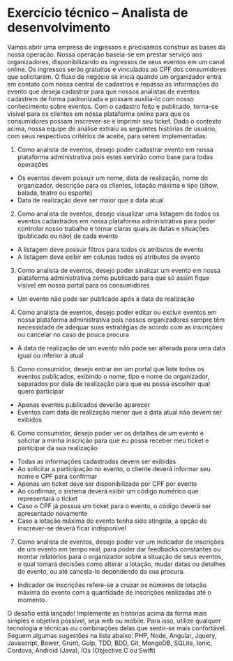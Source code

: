 # Exercício técnico – Analista de desenvolvimento

Vamos abrir uma empresa de ingressos e precisamos construir as bases da nossa operação.
Nossa operação baseia-se em prestar serviço aos organizadores, disponibilizando os ingressos de seus eventos em um canal online.
Os ingressos serão gratuitos e vinculados ao CPF dos consumidores que solicitarem.
O fluxo de negócio se inicia quando um organizador entra em contato com nossa central de cadastros e repassa as informações do evento que deseja cadastrar para que nossos analistas de eventos cadastrem de forma padronizada e possam auxilia-lo com nosso conhecimento sobre eventos. Com o cadastro feito e publicado, torna-se visível para os clientes em nossa plataforma online para que os consumidores possam inscrever-se e imprimir seu ticket. Dado o contexto acima, nossa equipe de análise extraiu as seguintes histórias de usuário, com seus respectivos critérios de aceite, para serem implementadas:

1. Como analista de eventos, desejo poder cadastrar evento em nossa plataforma administrativa pois estes servirão como base para todas operações
* Os eventos devem possuir um nome, data de realização, nome do organizador, descrição para os clientes, lotação máxima e tipo (show, balada, teatro ou esporte)
* Data de realização deve ser maior que a data atual

2. Como analista de eventos, desejo visualizar uma listagem de todos os eventos cadastrados em nossa plataforma administrativa para poder controlar nosso trabalho e tornar claras quais as datas e situações (publicado ou não) de cada evento
* A listagem deve possuir filtros para todos os atributos de evento
* A listagem deve exibir em colunas todos os atributos de evento

3. Como analista de eventos, desejo poder sinalizar um evento em nossa plataforma administrativa como publicado para que só assim fique visível em nosso portal para os consumidores
* Um evento não pode ser publicado após a data de realização

4. Como analista de eventos, desejo poder editar ou excluir eventos em nossa plataforma administrativa pois nossos organizadores sempre têm necessidade de adequar suas estratégias de acordo com as inscrições ou cancelar no caso de pouca procura
* A data de realização de um evento não pode ser alterada para uma data igual ou inferior à atual

5. Como consumidor, desejo entrar em um portal que liste todos os eventos publicados, exibindo o nome, tipo e nome do organizador, separados por data de realização para que eu possa escolher qual quero participar
* Apenas eventos publicados deverão aparecer
* Eventos com data de realização menor que a data atual não devem ser exibidos

6. Como consumidor, desejo poder ver os detalhes de um evento e solicitar a minha inscrição para que eu possa receber meu ticket e participar da sua realização
* Todas as informações cadastradas devem ser exibidas
* Ao solicitar a participação no evento, o cliente deverá informar seu nome e CPF para confirmar
* Apenas um ticket deve ser disponibilizado por CPF por evento
* Ao confirmar, o sistema deverá exibir um código numérico que representará o ticket
* Caso o CPF já possua um ticket para o evento, o código deverá ser apresentado novamente
* Caso a lotação máxima do evento tenha sido atingida, a opção de inscrever-se deverá ficar indisponível

7. Como analista de eventos, desejo poder ver um indicador de inscrições de um evento em tempo real, para poder dar feedbacks constantes ou montar relatórios para o organizador sobre a situação de seus eventos, o qual tomará decisões como alterar a lotação, mudar datas ou detalhes do evento, ou até cancela-lo dependendo da sua procura.
* Indicador de inscrições refere-se a cruzar os números de lotação máxima do evento com a quantidade de inscrições realizadas até o momento.

O desafio está lançado! Implemente as histórias acima da forma mais simples e objetiva possível, seja web ou mobile. Para isso, utilize qualquer tecnologia e técnicas ou combinações delas que sentir-se mais confortável. Seguem algumas sugestões na lista abaixo:
PHP, Node, Angular, Jquery, Javascript, Bower, Grunt, Gulp, TDD, BDD, Git, MongoDB, SQLite, Ionic, Cordova, Android (Java), IOs (Objective C ou Swift)
